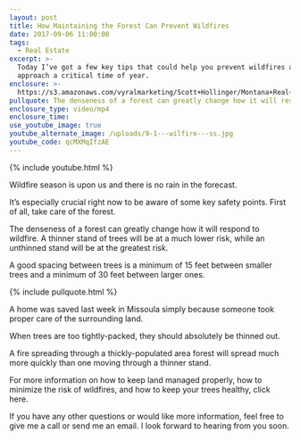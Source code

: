 ```yaml
---
layout: post
title: How Maintaining the Forest Can Prevent Wildfires
date: 2017-09-06 11:00:00
tags:
  - Real Estate
excerpt: >-
  Today I’ve got a few key tips that could help you prevent wildfires as we
  approach a critical time of year.
enclosure: >-
  https://s3.amazonaws.com/vyralmarketing/Scott+Hollinger/Montana+Real+Estate+%257C+The+Hollinger+Team-+Wildfire+season+is+coming.mp4
pullquote: The denseness of a forest can greatly change how it will respond to wildfire.
enclosure_type: video/mp4
enclosure_time:
use_youtube_image: true
youtube_alternate_image: /uploads/9-1---wilfire---ss.jpg
youtube_code: qcMXMqIfzAE
---
```



{% include youtube.html %}

Wildfire season is upon us and there is no rain in the forecast.

It’s especially crucial right now to be aware of some key safety points. First of all, take care of the forest.

The denseness of a forest can greatly change how it will respond to wildfire. A thinner stand of trees will be at a much lower risk, while an unthinned stand will be at the greatest risk.

A good spacing between trees is a minimum of 15 feet between smaller trees and a minimum of 30 feet between larger ones.

{% include pullquote.html %}

A home was saved last week in Missoula simply because someone took proper care of the surrounding land.

When trees are too tightly-packed, they should absolutely be thinned out.

A fire spreading through a thickly-populated area forest will spread much more quickly than one moving through a thinner stand.

For more information on how to keep land managed properly, how to minimize the risk of wildfires, and how to keep your trees healthy, click here.

If you have any other questions or would like more information, feel free to give me a call or send me an email. I look forward to hearing from you soon.
<br>